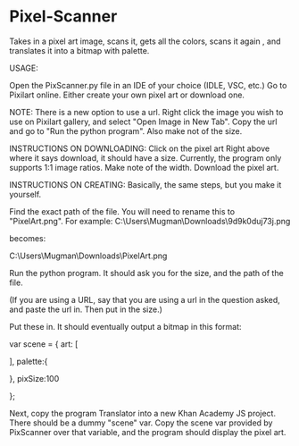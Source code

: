 # Pixel-Scanner
Takes in a pixel art image, scans it, gets all the colors, scans it again , and translates it into a bitmap with palette.


USAGE:

Open the PixScanner.py file in an IDE of your choice (IDLE, VSC, etc.)
Go to Pixilart online.
Either create your own pixel art or download one. 

NOTE: There is a new option to use a url. Right click the image you wish to use on Pixilart gallery, and select "Open Image in New Tab". Copy the url and go to "Run the python program". Also make not of the size.

INSTRUCTIONS ON DOWNLOADING:
Click on the pixel art
Right above where it says download, it should have a size. Currently, the program only supports 1:1 image ratios. Make note of the width.
Download the pixel art.

INSTRUCTIONS ON CREATING:
Basically, the same steps, but you make it yourself.

Find the exact path of the file. You will need to rename this to "PixelArt.png". For example:
C:\Users\Mugman\Downloads\9d9k0duj73j.png

becomes:

C:\Users\Mugman\Downloads\PixelArt.png

Run the python program. It should ask you for the size, and the path of the file.

(If you are using a URL, say that you are using a url in the question asked, and paste the url in. Then put in the size.) 

Put these in.
It should eventually output a bitmap in this format:

var scene = {
art:
[

],
palette:{

},
pixSize:100

};

Next, copy the program Translator into a new Khan Academy JS project.
There should be a dummy "scene" var. Copy the scene var provided by PixScanner over that variable, and the program should display the pixel art.
